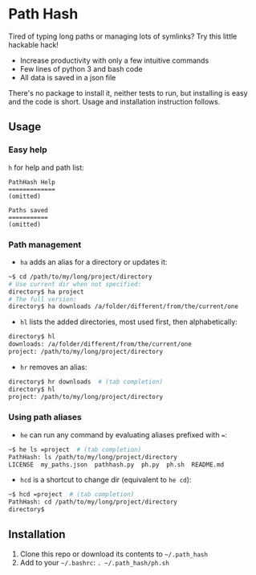 Path Hash
=========

Tired of typing long paths or managing lots of symlinks? Try this little
hackable hack!
- Increase productivity with only a few intuitive commands
- Few lines of python 3 and bash code
- All data is saved in a json file

There's no package to install it, neither tests to run, but installing is easy
and the code is short. Usage and installation instruction follows.

## Usage

### Easy help
```h``` for help and path list:
```
PathHash Help
=============
(omitted)

Paths saved
===========
(omitted)
```

### Path management
- ```ha``` adds an alias for a directory or updates it:
```bash
~$ cd /path/to/my/long/project/directory
# Use current dir when not specified:
directory$ ha project
# The full version:
directory$ ha downloads /a/folder/different/from/the/current/one
```

- ```hl``` lists the added directories, most used first, then alphabetically:
```bash
directory$ hl
downloads: /a/folder/different/from/the/current/one
project: /path/to/my/long/project/directory
```

- ```hr``` removes an alias:
```bash
directory$ hr downloads  # (tab completion)
directory$ hl
project: /path/to/my/long/project/directory
```

### Using path aliases
- ```he``` can run any command by evaluating aliases prefixed with ```=```:
```bash
~$ he ls =project  # (tab completion)
PathHash: ls /path/to/my/long/project/directory
LICENSE  my_paths.json  pathhash.py  ph.py  ph.sh  README.md
```

- ```hcd``` is a shortcut to change dir (equivalent to ```he cd```):
```bash
~$ hcd =project  # (tab completion)
PathHash: cd /path/to/my/long/project/directory
directory$
```

## Installation

1. Clone this repo or download its contents to ```~/.path_hash```
1. Add to your ```~/.bashrc```:
```. ~/.path_hash/ph.sh```
